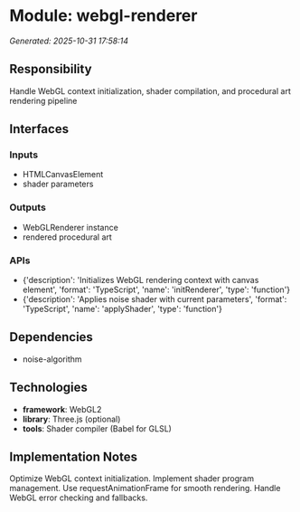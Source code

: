 # Module: webgl-renderer

*Generated: 2025-10-31 17:58:14*

## Responsibility
Handle WebGL context initialization, shader compilation, and procedural art rendering pipeline

## Interfaces

### Inputs
- HTMLCanvasElement
- shader parameters

### Outputs
- WebGLRenderer instance
- rendered procedural art

### APIs
- {'description': 'Initializes WebGL rendering context with canvas element', 'format': 'TypeScript', 'name': 'initRenderer', 'type': 'function'}
- {'description': 'Applies noise shader with current parameters', 'format': 'TypeScript', 'name': 'applyShader', 'type': 'function'}

## Dependencies
- noise-algorithm

## Technologies
- **framework**: WebGL2
- **library**: Three.js (optional)
- **tools**: Shader compiler (Babel for GLSL)

## Implementation Notes
Optimize WebGL context initialization. Implement shader program management. Use requestAnimationFrame for smooth rendering. Handle WebGL error checking and fallbacks.
